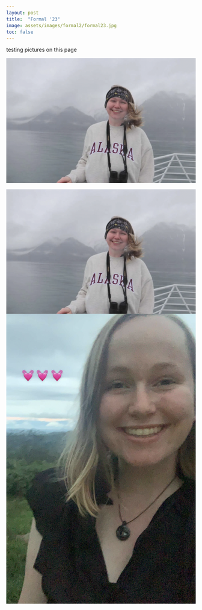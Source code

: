 ```yaml
---
layout: post
title:  "Formal '23"
image: assets/images/formal2/formal23.jpg
toc: false
---
```

testing pictures on this page

![MarineGEO  logo](https://github.com/lucylyon/Vic-Website/blob/master/assets/images/alaska/boat.png "MarineGEO ")

<p>
<img src="https://github.com/lucylyon/Vic-Website/blob/master/assets/images/alaska/boat.png"
     alt="link"
     style="float: left; margin-right: 10px;" />
</p>

![Drag](/assets/images/alaska/costa%20rica.png)


<!-- only picture

https://github.com/lucylyon/good_vibes/blob/main/assets/worms.JPG

https://upload.wikimedia.org/wikipedia/commons/5/56/Tiger.50.jpg

![unsplash](/Users/lucylyon/Desktop/website/vicwebsite/assets/images/nye/nye.jpg")



![Drag Racing](assets/images/alaska/costa%20rica.png?raw=true)

/Users/lucylyon/Desktop/website/vicwebsite/assets/images/nye/nye.jpg

<img title="a title" alt="Alt text" src="images/nye/nye.jpg"> -->
<!-- <img src="/assets/images/miss_hdx/church.png" alt="please work" style="height: 100px; width:100px;"/> -->